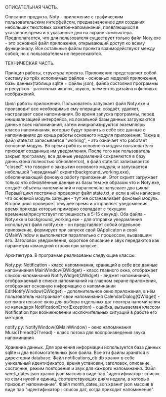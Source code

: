 ОПИСАТЕЛЬНАЯ ЧАСТЬ.

Описание продукта.
    Noty - приложение с графическим пользовательским интерфейсом,
предназначенное для создания небольших текстовых заметок-напоминаний,
появляющихся в указанное время и в указанные дни на экране компьютера.
    Предполагается, что для пользователя существует только файл
Noty.exe - это основной файл приложения, открывающий доступ
ко всему функционалу. Все остальные файлы проекта взаимодействуют
между собой, но с пользователем не пересекаются.


ТЕХНИЧЕСКАЯ ЧАСТЬ.

Принцип работы, структура проекта.
    Приложение представляет собой систему из трёх исполнимых файлов -
основных модулей приложения, базы данных(таблица sqlite + файлы json),
файла состояния программы и ресурсов - различных иконок, звуков,
элементов дизайна и фоновых изображений.

Цикл работы приложения.
    Пользователь запускает файл Noty.exe и производит все необходимые
ему операции: создаёт, удаляет, настраивает свои напоминания. Во время
запуска программы, перед инициализацией интерфейса, из локальной базы данных
загружаются данные всех напоминаний, затем инициализируются экземпляры класса
напоминания, которые будут хранить в себе все данные о напоминаниях до конца
работы основного модуля приложения. Также в файл state.txt записывается
"working", - это означает что работает основной модуль. Во время работы
основного модуля пользователю приходят созданные им уведомления.
    После того как пользователь закрыл программу, все данные уведомлений
сохраняются в базу данных(она полностью обновляется), в файл state.txt
записывается "closed", что говорит о закрытии основного модуля, и запускается
небольшой "невидимый" скрипт(background_working.exe), обеспечивающий фоновую
работу приложения. Этот скрипт загружает только что обновлённые данные из
базы тем же образом что и Noty.exe, создаёт объекты напоминаний и параллельно
запускает два цикла:
    Первый цикл постоянно
проверяет файл state.txt, и если в нём написано что основной модуль запущен -
тут же останавливает фоновый модуль.
    Второй цикл проверяет текущее время и отправляет уведомления, время
прихода которых примерно совпадает с текущим временем(присутствует
погрешность в 5-15 секунд).
    Оба файла - Noty.exe и background_working.exe - для отправки уведомления
используют файл notify.exe - он представляет собой отдельное приложение,
формирует при запуске свой QApplicaton и свой QMainWindow и выполняется
параллельно с процессом, вызвавшим его. Заголовок уведомления, короткое
описание и звук передаются как параметры командной строки при запуске.


Архитектура.
    В программе реализованы следующие классы:

Noty.py:
Notification - класс напоминания, хранящий в себе все данные напоминания
MainWindow(QWidget) - класс главного окна, отображает список напоминаний
NotifyWidget(QWidget) - виджет напоминания, отображаемый в списке напоминаний
на главном экране приложения, отображает основную информацию о напоминании
EditNotifyWindow(QWidget) - дополнительное окно приложения, в нём
пользователь настраивает свои напоминания
CalendarDialog(QWidget) - вспомогательное окно для выбора отдельных дат
повтора напоминания из календаря
NotificationError(Exception) - ошибка, вызываемая классом Notification
при возникновении исключительных ситуаций в работе его методов

notify.py:
NotifyWindow(QMainWindow) - окно напоминания
MusicThread(QThread) - класс потока для воспроизведения звука напоминания


Хранение данных.
    Для хранения информации используется база данных sqlite и два
вспомогательных json файла. Все эти файлы зранятся в директории database.
    Файл notifications_db.db хранит в себе уникальный идентификатор, время
установки, заголовок, описание, состояние, режим повторения и звук для
каждого напоминания.
    Файл week_dates.json хранит json массив в виде пар
"идентификатор : список  из семи нулей и единиц, соответствующих дням недели,
в которые приходит напоминание".
    Файл month_dates.json хранит json массив в виде пар
"идентификатор : список дат, когда приходит напоминение".